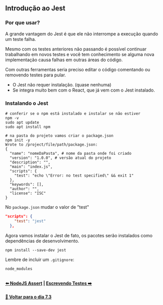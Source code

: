 ## Introdução ao Jest

### Por que usar?

A grande vantagem do Jest é que ele não interrompe a execução quando um teste falha.

Mesmo com os testes anteriores não passando é possível continuar trabalhando em novos testes e você tem conhecimento se alguma nova implementação causa falhas em outras áreas do código.

Com outras ferramentas seria preciso editar o código comentando ou removendo testes para pular.
- O Jest não requer instalação. (quase nenhuma)
- Se integra muito bem com o React, que já vem com o Jest instalado.

### Instalando o Jest
~~~shell Terminal
# conferir se o npm está instalado e instalar se não estiver
npm -v
sudo apt update
sudo apt install npm

# na pasta do projeto vamos criar o package.json
npm init -y
Wrote to /project/file/path/package.json:
{
  "name": "nomeDaPasta", # nome da pasta onde foi criado
  "version": "1.0.0", # versão atual do projeto
  "description": "",
  "main": "index.js",
  "scripts": {
    "test": "echo \"Error: no test specified\" && exit 1"
  },
  "keywords": [],
  "author": "",
  "license": "ISC"
}
~~~
No `package.json` mudar o valor de "test"
~~~json package.json
"scripts": {
    "test": "jest"
  },
~~~
Agora vamos instalar o Jest de fato, os pacotes serão instalados como dependências de desenvolvimento.
~~~shell
npm install --save-dev jest
~~~
Lembre de incluir um `.gitignore`:
~~~
node_modules
~~~

##

#### [:arrow_left: NodeJS Assert](./nodejs-assert.md#nodejs-assert) | [Escrevendo Testes :arrow_right:](./escrevendo-testes.md#escrevendo-testes)

#### [:date: Voltar para o dia 7.3](../#73-javascript-es6---fluxos-de-exceção-e-objetos)

